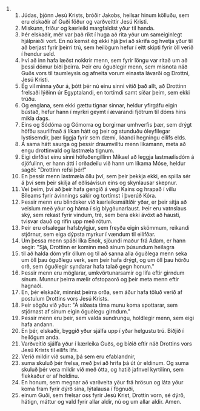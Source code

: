 <ol>
  <li>
    <ol>
      <li>Júdas, þjónn Jesú Krists, bróðir Jakobs, heilsar hinum kölluðu, sem eru elskaðir af Guði föður og varðveittir Jesú Kristi.</li>
      <li>Miskunn, friður og kærleiki margfaldist yður til handa.</li>
      <li>Þér elskaðir, mér var það ríkt í huga að rita yður um sameiginlegt hjálpræði vort. En nú kemst ég ekki hjá því að skrifa og hvetja yður til að berjast fyrir þeirri trú, sem heilögum hefur í eitt skipti fyrir öll verið í hendur seld.</li>
      <li>Því að inn hafa læðst nokkrir menn, sem fyrir löngu var ritað um að þessi dómur biði þeirra. Þeir eru óguðlegir menn, sem misnota náð Guðs vors til taumleysis og afneita vorum einasta lávarði og Drottni, Jesú Kristi.</li>
      <li>Ég vil minna yður á, þótt þér nú einu sinni vitið það allt, að Drottinn frelsaði lýðinn úr Egyptalandi, en tortímdi samt síðar þeim, sem ekki trúðu.</li>
      <li>Og englana, sem ekki gættu tignar sinnar, heldur yfirgáfu eigin bústað, hefur hann í myrkri geymt í ævarandi fjötrum til dóms hins mikla dags.</li>
      <li>Eins og Sódóma og Gómorra og borgirnar umhverfis þær, sem drýgt höfðu saurlifnað á líkan hátt og þeir og stunduðu óleyfilegar lystisemdir, þær liggja fyrir sem dæmi, líðandi hegningu eilífs elds.</li>
      <li>Á sama hátt saurga og þessir draumvilltu menn líkamann, meta að engu drottinvald og lastmæla tignum.</li>
      <li>Eigi dirfðist einu sinni höfuðengillinn Míkael að leggja lastmælisdóm á djöfulinn, er hann átti í orðadeilu við hann um líkama Móse, heldur sagði: "Drottinn refsi þér!"</li>
      <li>En þessir menn lastmæla öllu því, sem þeir þekkja ekki, en spilla sér á því sem þeir skilja af eðlisávísun eins og skynlausar skepnur.</li>
      <li>Vei þeim, því að þeir hafa gengið á vegi Kains og hrapað í villu Bíleams fyrir ávinnings sakir og tortímst í þverúð Kóra.</li>
      <li>Þessir menn eru blindsker við kærleiksmáltíðir yðar, er þeir sitja að veislum með yður og háma í sig blygðunarlaust. Þeir eru vatnslaus ský, sem rekast fyrir vindum, tré, sem bera ekki ávöxt að hausti, tvisvar dauð og rifin upp með rótum.</li>
      <li>Þeir eru ofsalegar hafsbylgjur, sem freyða eigin skömmum, reikandi stjörnur, sem eiga dýpsta myrkur í vændum til eilífðar.</li>
      <li>Um þessa menn spáði líka Enok, sjöundi maður frá Adam, er hann segir: "Sjá, Drottinn er kominn með sínum þúsundum heilagra</li>
      <li>til að halda dóm yfir öllum og til að sanna alla óguðlega menn seka um öll þau óguðlegu verk, sem þeir hafa drýgt, og um öll þau hörðu orð, sem óguðlegir syndarar hafa talað gegn honum."</li>
      <li>Þessir menn eru möglarar, umkvörtunarsamir og lifa eftir girndum sínum. Munnur þeirra mælir ofstopaorð og þeir meta menn eftir hagnaði.</li>
      <li>En, þér elskaðir, minnist þeirra orða, sem áður hafa töluð verið af postulum Drottins vors Jesú Krists.</li>
      <li>Þeir sögðu við yður: "Á síðasta tíma munu koma spottarar, sem stjórnast af sínum eigin óguðlegu girndum."</li>
      <li>Þessir menn eru þeir, sem valda sundrungu, holdlegir menn, sem eigi hafa andann.</li>
      <li>En þér, elskaðir, byggið yður sjálfa upp í yðar helgustu trú. Biðjið í heilögum anda.</li>
      <li>Varðveitið sjálfa yður í kærleika Guðs, og bíðið eftir náð Drottins vors Jesú Krists til eilífs lífs.</li>
      <li>Verið mildir við suma, þá sem eru efablandnir,</li>
      <li>suma skuluð þér frelsa, með því að hrífa þá út úr eldinum. Og suma skuluð þér vera mildir við með ótta, og hatið jafnvel kyrtilinn, sem flekkaður er af holdinu.</li>
      <li>En honum, sem megnar að varðveita yður frá hrösun og láta yður koma fram fyrir dýrð sína, lýtalausa í fögnuði,</li>
      <li>einum Guði, sem frelsar oss fyrir Jesú Krist, Drottin vorn, sé dýrð, hátign, máttur og vald fyrir allar aldir, nú og um allar aldir. Amen.</li>
    </ol>
  </li>
</ol>